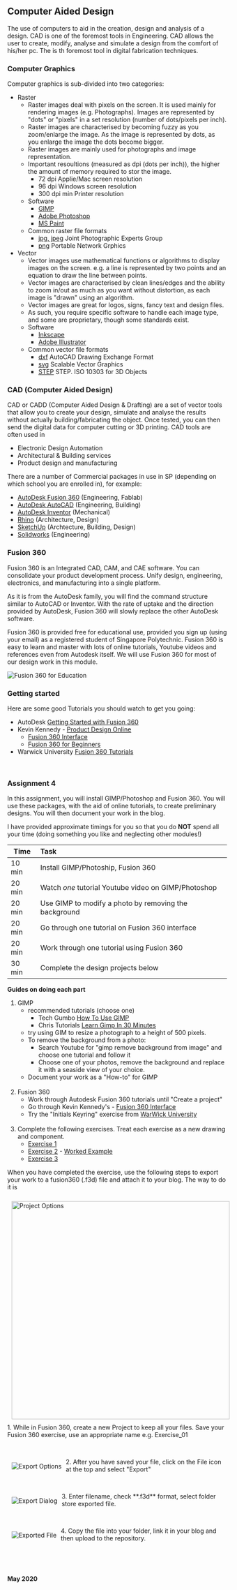 
## Computer Aided Design

The use of computers to aid in the creation, design and analysis of a design.  CAD is one of the foremost tools in Engineering.  CAD allows the user to create, modify, analyse and simulate a design from the comfort of his/her pc.  The is th foremost tool in digital fabrication techniques.

### Computer Graphics

Computer graphics is sub-divided into two categories:

* Raster
    *  Raster images deal with pixels on the screen.  It is used mainly for rendering images (e.g. Photographs).  Images are represented by "dots" or "pixels" in a set resolution (number of dots/pixels per inch).
    *  Raster images are characterised by becoming fuzzy as you zoom/enlarge the image.  As the image is represented by dots, as you enlarge the image the dots become bigger.
    *  Raster images are mainly used for photographs and image representation.
    *  Important resoultions (measured as dpi (dots per inch)), the higher the amount of memory required to stor the image.
        -  72 dpi Applie/Mac screen resolution
        -  96 dpi Windows screen resolution
        -  300 dpi min Printer resolution
    *  Software
        -  [GIMP](https://www.gimp.org/)
        -  [Adobe Photoshop](https://www.photoshop.com/en)
        -  [MS Paint](https://ms-paint.en.softonic.com/)
    *  Common raster file formats
        -  [jpg, jpeg](https://en.wikipedia.org/wiki/JPEG) Joint Photographic Experts Group
        -  [png](https://en.wikipedia.org/wiki/Portable_Network_Graphics) Portable Network Grphics
* Vector
    - Vector images use mathematical functions or algorithms to display images on the screen. e.g. a line is represented by two points and an equation to draw the line between points.
    - Vector images are characterised by clean lines/edges and the ability to zoom in/out as much as you want without distortion, as each image is "drawn" using an algorithm.
    - Vector images are great for logos, signs, fancy text and design files.
    - As such, you require specific software to handle each image type, and some are proprietary, though some standards exist.
    - Software
        + [Inkscape](https://inkscape.org/)
        + [Adobe Illustrator](https://www.adobe.com/products/illustrator.html)
    - Common vector file formats
        + [dxf](https://en.wikipedia.org/wiki/AutoCAD_DXF) AutoCAD Drawing Exchange Format
        + [svg](https://en.wikipedia.org/wiki/Scalable_Vector_Graphics) Scalable Vector Graphics
        + [STEP](https://en.wikipedia.org/wiki/ISO_10303-21) STEP. ISO 10303 for 3D Objects

### CAD (Computer Aided Design)

CAD or CADD (Computer Aided Design & Drafting) are a set of vector tools that allow you to create your design, simulate and analyse the results without actually building/fabricating the object.  Once tested, you can then send the digital data for computer cutting or 3D printing.  CAD tools are often used in

* Electronic Design Automation
* Architectural & Building services
* Product design and manufacturing

There are a number of Commercial packages in use in SP (depending on which school you are enrolled in), for example:

* [AutoDesk Fusion 360](https://www.autodesk.com/products/fusion-360/overview) (Engineering, Fablab)
* [AutoDesk AutoCAD](https://www.autodesk.com/products/autocad/overview) (Engineering, Building)
* [AutoDesk Inventor](https://www.autodesk.com/products/inventor/overview) (Mechanical)
* [Rhino](https://www.rhino3d.com/) (Architecture, Design)
* [SketchUp](https://www.sketchup.com/) (Archtecture, Building, Design)
* [Solidworks](https://my.solidworks.com) (Engineering)

### Fusion 360

Fusion 360 is an Integrated CAD, CAM, and CAE software.  You can consolidate your product development process. Unify design, engineering, electronics, and manufacturing into a single platform.

As it is from the AutoDesk family, you will find the command structure similar to AutoCAD or Inventor.  With the rate of uptake and the direction provided by AutoDesk, Fusion 360 will slowly replace the other AutoDesk software.

Fusion 360 is provided free for educational use, provided you sign up (using your email) as a registered student of Singapore Polytechnic.  Fusion 360 is easy to learn and master with lots of online tutorials, Youtube videos and references even from Autodesk itself.  We will use Fusion 360 for most of our design work in this module.

![Fusion 360 for Education](images/0401_fusion360_education.jpg)

### Getting started

Here are some good Tutorials you should watch to get you going:

*  AutoDesk [Getting Started with Fusion 360](https://help.autodesk.com/view/fusion360/ENU/courses/)
*  Kevin Kennedy - [Product Design Online](https://productdesignonline.com/fusion-360/)
    -  [Fusion 360 Interface](https://www.youtube.com/watch?v=sZwM87-nsYA)
    -  [Fusion 360 for Beginners](https://youtu.be/J39Iq4Kku1Q?list=PLrZ2zKOtC_-DR2ZkMaK3YthYLErPxCnT-)
*  Warwick University [Fusion 360 Tutorials](https://warwick.ac.uk/fac/sci/wmg/about/outreach/resources/fusion_tutorials/)


&nbsp;

### Assignment 4

In this assignment, you will install GIMP/Photoshop and Fusion 360.  You will use these packages, with the aid of online tutorials, to create preliminary designs.  You will then document your work in the blog.

I have provided approximate timings for you so that you do **NOT** spend all your time (doing something you like and neglecting other modules!)

| Time   | Task |
|--------|:------------------------------------------------|
|10 min  | Install GIMP/Photoship, Fusion 360 |
|20 min  | Watch *one* tutorial Youtube video on GIMP/Photoshop |
|20 min  | Use GIMP to modify a photo by removing the background |
|20 min  | Go through one tutorial on Fusion 360 interface |
|20 min  | Work through one tutorial using Fusion 360 |
|30 min  | Complete the design projects below |

**Guides on doing each part**

1.  GIMP
    - recommended tutorials (choose one)
        + Tech Gumbo [How To Use GIMP](https://youtu.be/Q8C0LJPpr64)
        + Chris Tutorials [Learn Gimp In 30 Minutes](https://youtu.be/IeABb8cwdUg)
    - try using GIM to resize a photograph to a height of 500 pixels.
    - To remove the background from a photo:
        + Search Youtube for "gimp remove background from image" and choose one tutorial and follow it
        + Choose one of your photos, remove the background and replace it with a seaside view of your choice.
    - Document your work as a "How-to" for GIMP    
    &nbsp;
2.  Fusion 360
    - Work through Autodesk Fusion 360 tutorials until "Create a project"
    - Go through Kevin Kennedy's - [Fusion 360 Interface](https://www.youtube.com/watch?v=sZwM87-nsYA)
    - Try the "Initials Keyring" exercise from [WarWick University](https://warwick.ac.uk/fac/sci/wmg/about/outreach/resources/fusion_tutorials/)     
    &nbsp;
3.  Complete the following exercises.  Treat each exercise as a new drawing and component.
    * [Exercise 1](images/04_Exercise_1.png)
    * [Exercise 2](images/04_Exercise_2.png) - [Worked Example](https://youtu.be/A9DpjtKvEVo)
    * [Exercise 3](images/04_Exercise_3.png)

When you have completed the exercise, use the following steps to export your work to a fusion360 (.f3d) file and attach it to your blog.  The way to do it is

<div style="width:100%;">
        <img src="images/04_fileOps.png" alt="Project Options" width="500px" align="left" style="margin:10px" >
        <p>1.  While in Fusion 360, create a new Project to keep all your files.  Save your Fusion 360 exercise, use an appropriate name e.g. Exercise_01</p>
</div>
<div style="clear:both;">&nbsp;</div>
<div style="width:100%;">
        <img src="images/04_fileExport.png" alt="Export Options"  align="left" style="margin:10px" max-width="500px">
        <p>2.  After you have saved your file, click on the File icon at the top and select "Export"</p>
</div>
<div style="clear:both;">&nbsp;</div>

<div style="width:100%;">
        <img src="images/04_Export.png" alt="Export Dialog"  align="left" style="margin:10px" max-width="500px">
        <p>3.  Enter filename, check **.f3d** format, select folder store exported file.</p>
</div>
<div style="clear:both;">&nbsp;</div>

<div style="width:100%;">
        <img src="images/04_f3dfile.png" alt="Exported File"  align="left" style="margin:10px" max-width="500px">
        <p>4.  Copy the file into your folder, link it in your blog and then upload to the repository.</p>
</div>
<div style="clear:both;">&nbsp;</div>


&nbsp;

**May 2020**





